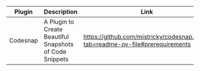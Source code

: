 | Plugin    | Description    | Link    |
|---------------- | --------------- | --------------- |
| Codesnap    | A Plugin to Create Beautiful Snapshots of Code Snippets    | https://github.com/mistricky/codesnap.nvim?tab=readme-ov-file#prerequirements    |


